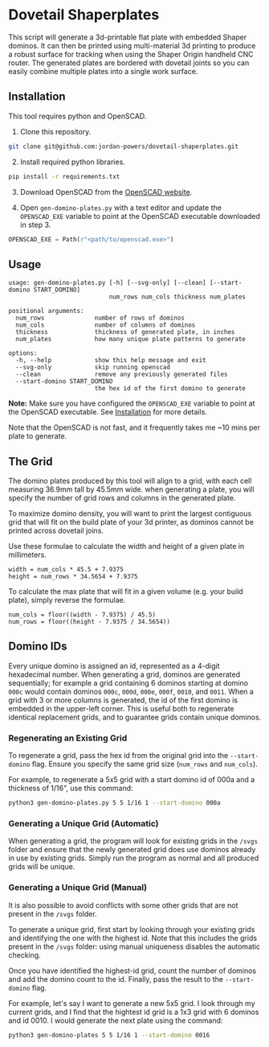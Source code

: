 # Dovetail Shaperplates

This script will generate a 3d-printable flat plate with embedded Shaper dominos. It can then
be printed using multi-material 3d printing to produce a robust surface for tracking when using the
Shaper Origin handheld CNC router. The generated plates are bordered with dovetail joints so you can
easily combine multiple plates into a single work surface.

<!-- TODO: Add a photo -->

## Installation
This tool requires python and OpenSCAD.
1. Clone this repository.
```bash
git clone git@github.com:jordan-powers/dovetail-shaperplates.git
```

2. Install required python libraries.
```bash
pip install -r requirements.txt
```

3. Download OpenSCAD from the [OpenSCAD website](https://openscad.org/downloads.html).

4. Open `gen-domino-plates.py` with a text editor and update the `OPENSCAD_EXE` variable to point
at the OpenSCAD executable downloaded in step 3.
```python
OPENSCAD_EXE = Path(r"<path/to/openscad.exe>")
```

## Usage

```
usage: gen-domino-plates.py [-h] [--svg-only] [--clean] [--start-domino START_DOMINO]
                            num_rows num_cols thickness num_plates

positional arguments:
  num_rows              number of rows of dominos
  num_cols              number of columns of dominos
  thickness             thickness of generated plate, in inches
  num_plates            how many unique plate patterns to generate

options:
  -h, --help            show this help message and exit
  --svg-only            skip running openscad
  --clean               remove any previously generated files
  --start-domino START_DOMINO
                        the hex id of the first domino to generate
```

**Note:** Make sure you have configured the `OPENSCAD_EXE` variable to point at the OpenSCAD executable.
See [Installation](#installation) for more details.

Note that the OpenSCAD is not fast, and it frequently takes me ~10 mins per plate to generate.

## The Grid
The domino plates produced by this tool will align to a grid, with each cell measuring
36.9mm tall by 45.5mm wide. when generating a plate, you will specify the number of grid rows
and columns in the generated plate.

To maximize domino density, you will want to print the largest contiguous grid that
will fit on the build plate of your 3d printer, as dominos cannot be printed across dovetail joins.

Use these formulae to calculate the width and height of a given plate in millimeters.
<!-- width = num_cols * (domino_width + domino_spacing) + dovetail_depth >
<!-- height = num_rows * 2 * (domino_height + (dovetail_depth * tan(90 deg - dovetail_angle))) + dovetail_depth -->
```
width = num_cols * 45.5 + 7.9375
height = num_rows * 34.5654 + 7.9375
```

To calculate the max plate that will fit in a given volume (e.g. your build plate), simply reverse
the formulae.
```
num_cols = floor((width - 7.9375) / 45.5)
num_rows = floor((height - 7.9375 / 34.5654))
```

## Domino IDs
Every unique domino is assigned an id, represented as a 4-digit hexadecimal number.
When generating a grid, dominos are generated sequentially; for example a grid containing 6 dominos
starting at domino `000c` would contain dominos `000c`, `000d`, `000e`, `000f`, `0010`, and `0011`.
When a grid with 3 or more columns is generated, the id of the first domino is embedded in the
upper-left corner. This is useful both to regenerate identical replacement grids, and to guarantee
grids contain unique dominos.

### Regenerating an Existing Grid
To regenerate a grid, pass the hex id from the original grid into the `--start-domino` flag. Ensure
you specify the same grid size (`num_rows` and `num_cols`).

For example, to regenerate a 5x5 grid with a start domino id of 000a and a thickness of 1/16",
use this command:
```bash
python3 gen-domino-plates.py 5 5 1/16 1 --start-domino 000a
```

### Generating a Unique Grid (Automatic)
When generating a grid, the program will look for existing grids in the `/svgs` folder and ensure
that the newly generated grid does use dominos already in use by existing grids. Simply run the
program as normal and all produced grids will be unique.

### Generating a Unique Grid (Manual)
It is also possible to avoid conflicts with some other grids that are not present in the `/svgs`
folder.

To generate a unique grid, first start by looking through your existing grids and identifying the
one with the highest id. Note that this includes the grids present in the `/svgs` folder: using
manual uniqueness disables the automatic checking.

Once you have identified the highest-id grid, count the number of dominos and add the
domino count to the id. Finally, pass the result to the `--start-domino` flag.

For example, let's say I want to generate a new 5x5 grid. I look through my current grids, and I find
that the hightest id grid is a 1x3 grid with 6 dominos and id 0010. I would generate the next plate
using the command:
```bash
python3 gen-domino-plates 5 5 1/16 1 --start-domino 0016
```

